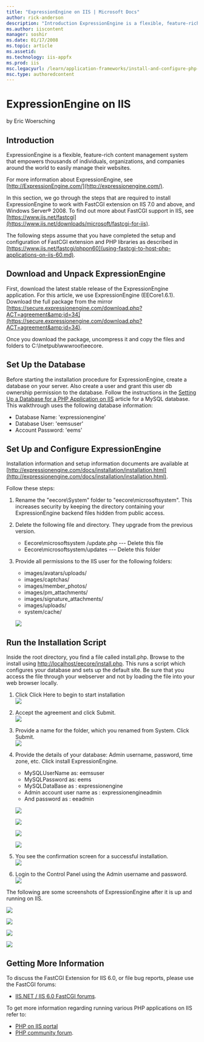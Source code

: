 ```yaml
---
title: "ExpressionEngine on IIS | Microsoft Docs"
author: rick-anderson
description: "Introduction ExpressionEngine is a flexible, feature-rich content management system that empowers thousands of individuals, organizations, and companies arou..."
ms.author: iiscontent
manager: soshir
ms.date: 01/17/2008
ms.topic: article
ms.assetid: 
ms.technology: iis-appfx
ms.prod: iis
msc.legacyurl: /learn/application-frameworks/install-and-configure-php-applications-on-iis/expressionengine-on-iis
msc.type: authoredcontent
---
```

ExpressionEngine on IIS
====================
by Eric Woersching

## Introduction

ExpressionEngine is a flexible, feature-rich content management system that empowers thousands of individuals, organizations, and companies around the world to easily manage their websites.

For more information about ExpressionEngine, see [http://ExpressionEngine.com/](http://expressionengine.com/).

In this section, we go through the steps that are required to install ExpressionEngine to work with FastCGI extension on IIS 7.0 and above, and Windows Server® 2008. To find out more about FastCGI support in IIS, see [https://www.iis.net/fastcgi](https://www.iis.net/downloads/microsoft/fastcgi-for-iis).

The following steps assume that you have completed the setup and configuration of FastCGI extension and PHP libraries as described in [https://www.iis.net/fastcgi/phpon60](using-fastcgi-to-host-php-applications-on-iis-60.md).

## Download and Unpack ExpressionEngine

First, download the latest stable release of the ExpressionEngine application. For this article, we use ExpressionEngine (EECore1.6.1). Download the full package from the mirror [https://secure.expressionengine.com/download.php?ACT=agreement&amp;id=34](https://secure.expressionengine.com/download.php?ACT=agreement&amp;id=34).

Once you download the package, uncompress it and copy the files and folders to C:\Inetpub\wwwroot\eecore.

## Set Up the Database

Before starting the installation procedure for ExpressionEngine, create a database on your server. Also create a user and grant this user db ownership permission to the database. Follow the instructions in the [Setting Up a Database for a PHP Application on IIS](../install-and-configure-php-on-iis/setting-up-a-database-for-a-php-application-on-iis.md) article for a MySQL database. This walkthrough uses the following database information:

- Database Name: 'expressionengine'
- Database User: 'eemsuser'
- Account Password: 'eems'

## Set Up and Configure ExpressionEngine

Installation information and setup information documents are available at [http://expressionengine.com/docs/installation/installation.html](http://expressionengine.com/docs/installation/installation.html).

Follow these steps:

1. Rename the "eecore\System" folder to "eecore\microsoftsystem". This increases security by keeping the directory containing your ExpressionEngine backend files hidden from public access.
2. Delete the following file and directory. They upgrade from the previous version.  

    - Eecore\microsoftsystem /update.php --- Delete this file
    - Eecore\microsoftsystem/updates --- Delete this folder
3. Provide all permissions to the IIS user for the following folders:  

    - images/avatars/uploads/
    - images/captchas/
    - images/member\_photos/
    - images/pm\_attachments/
    - images/signature\_attachments/
    - images/uploads/
    - system/cache/

    [![](expressionengine-on-iis/_static/image2.jpg)](expressionengine-on-iis/_static/image1.jpg)

## Run the Installation Script

Inside the root directory, you find a file called install.php. Browse to the install using [http://localhost/eecore/install.php](http://localhost/eecore/install.php). This runs a script which configures your database and sets up the default site. Be sure that you access the file through your webserver and not by loading the file into your web browser locally.

1. Click Click Here to begin to start installation  
    [![](expressionengine-on-iis/_static/image4.jpg)](expressionengine-on-iis/_static/image3.jpg)
2. Accept the agreement and click Submit.  
    [![](expressionengine-on-iis/_static/image6.jpg)](expressionengine-on-iis/_static/image5.jpg)
3. Provide a name for the folder, which you renamed from System. Click Submit.  
    [![](expressionengine-on-iis/_static/image8.jpg)](expressionengine-on-iis/_static/image7.jpg)
4. Provide the details of your database: Admin username, password, time zone, etc. Click install ExpressionEngine.  

    - MySQLUserName as: eemsuser
    - MySQLPassword as: eems
    - MySQLDataBase as : expressionengine
    - Admin account user name as : expressionengineadmin
    - And password as : eeadmin

    [![](expressionengine-on-iis/_static/image10.jpg)](expressionengine-on-iis/_static/image9.jpg)

    [![](expressionengine-on-iis/_static/image12.jpg)](expressionengine-on-iis/_static/image11.jpg)

    [![](expressionengine-on-iis/_static/image14.jpg)](expressionengine-on-iis/_static/image13.jpg)

    [![](expressionengine-on-iis/_static/image16.jpg)](expressionengine-on-iis/_static/image15.jpg)
5. You see the confirmation screen for a successful installation.  
    [![](expressionengine-on-iis/_static/image18.jpg)](expressionengine-on-iis/_static/image17.jpg)
6. Login to the Control Panel using the Admin username and password.  
    [![](expressionengine-on-iis/_static/image20.jpg)](expressionengine-on-iis/_static/image19.jpg)

The following are some screenshots of ExpressionEngine after it is up and running on IIS.

[![](expressionengine-on-iis/_static/image22.jpg)](expressionengine-on-iis/_static/image21.jpg)

[![](expressionengine-on-iis/_static/image24.jpg)](expressionengine-on-iis/_static/image23.jpg)

[![](expressionengine-on-iis/_static/image26.jpg)](expressionengine-on-iis/_static/image25.jpg)

[![](expressionengine-on-iis/_static/image28.jpg)](expressionengine-on-iis/_static/image27.jpg)

## Getting More Information

To discuss the FastCGI Extension for IIS 6.0, or file bug reports, please use the FastCGI forums:

- [IIS.NET / IIS 6.0 FastCGI forums](https://forums.iis.net/1103.aspx).

To get more information regarding running various PHP applications on IIS refer to:

- [PHP on IIS portal](https://php.iis.net/)
- [PHP community forum](https://forums.iis.net/1102.aspx).